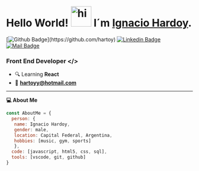 # Hello World! <img src="https://media.giphy.com/media/gM5qFksULw54NMWyry/source.gif" width="55px" alt="hi"> I´m [Ignacio Hardoy](https://www.linkedin.com/in/ignacio-hardoy-14b575a0/). 
<!-- <a href="https://www.linkedin.com/in/ignacio-hardoy-14b575a0/">
  <img align="left" alt="Ignacio Hardoy's Linkedin" width="16px" src="https://cdn.jsdelivr.net/npm/simple-icons@v3/icons/linkedin.svg" />
</a>
<a href="mailto:hartoyy@hotmail.com">
  <img align="left" alt="Ignacio Hardoy's Mail" width="16px" src="https://cdn.jsdelivr.net/npm/simple-icons@3.13.0/icons/gmail.svg" />
</a>
<a href="https://github.com/hartoy">
  <img align="left" alt="Ignacio Hardoy's Github" width="16px" src="https://cdn.jsdelivr.net/npm/simple-icons@v3/icons/github.svg" />
</a>
<br/> -->
[![Github Badge](https://img.shields.io/badge/-hartoy-rgb(36,%2041,%2046)?style=flat&labelColor=rgb(36,%2041,%2046)&logo=github&logoColor=white)](https://github.com/hartoy)
[![Linkedin Badge](https://img.shields.io/badge/-Ignacio-0e76a8?style=flat&labelColor=0e76a8&logo=linkedin&logoColor=white)](https://www.linkedin.com/in/ignacio-hardoy-14b575a0/) 
[![Mail Badge](https://img.shields.io/badge/-hartoyy-c0392b?style=flat&labelColor=c0392b&logo=gmail&logoColor=white)](mailto:hartoyy@hotmail.com)



### Front End Developer </>

- :mag: Learning **React**
- :email:  **hartoyy@hotmail.com** <br>

<hr>

**:computer: About Me**

```javascript
const AboutMe = {
  person: {
   name: Ignacio Hardoy,
   gender: male,
   location: Capital Federal, Argentina,
   hobbies: [music, gym, sports]
   },
  code: [javascript, html5, css, sql],
  tools: [vscode, git, github] 
}
```
